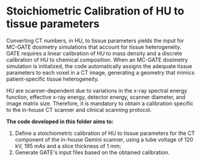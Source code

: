 # Stoichiometric Calibration of HU to tissue parameters

Converting CT numbers, in HU, to tissue parameters yields the input for MC-GATE
dosimetry simulations that account for tissue heterogeneity.
GATE requires a linear calibration of HU to mass density and a discrete
calibration of HU to chemical composition.
When an MC-GATE dosimetry simulation is initialized, the code automatically
assigns the adequate tissue parameters to each voxel in a CT image, generating
a geometry that mimics patient-specific tissue heterogeneity.

HU are scanner-dependent due to variations in the x-ray spectral energy
function, effective x-ray energy, detector energy, scanner diameter, and image
matrix size. Therefore, it is mandatory to obtain a calibration specific to the
in-house CT scanner and clinical scanning protocol.

**The code developed in this folder aims to:**
 1. Define a stoichiometric calibration of HU to tissue parameters for the CT
 component of the in-house Gemini scanner, using a tube voltage of 120 kV, 195
 mAs and a slice thickness of  1 mm;
 2. Generate GATE's input files based on the obtained calibration.
